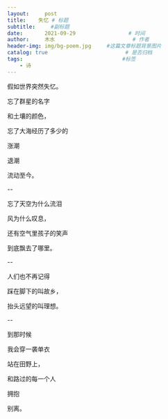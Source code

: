 ```yaml
---
layout:     post                       
title:    失忆 # 标题
subtitle:     #副标题
date:       2021-09-29                 # 时间
author:     木水                         # 作者
header-img: img/bg-poem.jpg     #这篇文章标题背景图片
catalog: true                         # 是否归档
tags:                                #标签
    - 诗
---
```

假如世界突然失忆。


忘了群星的名字

和土壤的颜色，

忘了大海经历了多少的

涨潮

退潮

流动至今。

--

忘了天空为什么流泪

风为什么叹息，

还有空气里孩子的笑声

到底飘去了哪里。

--

人们也不再记得

踩在脚下的叫故乡，

抬头远望的叫理想。

--

到那时候

我会穿一袭单衣

站在田野上，

和路过的每一个人

拥抱

别离。
